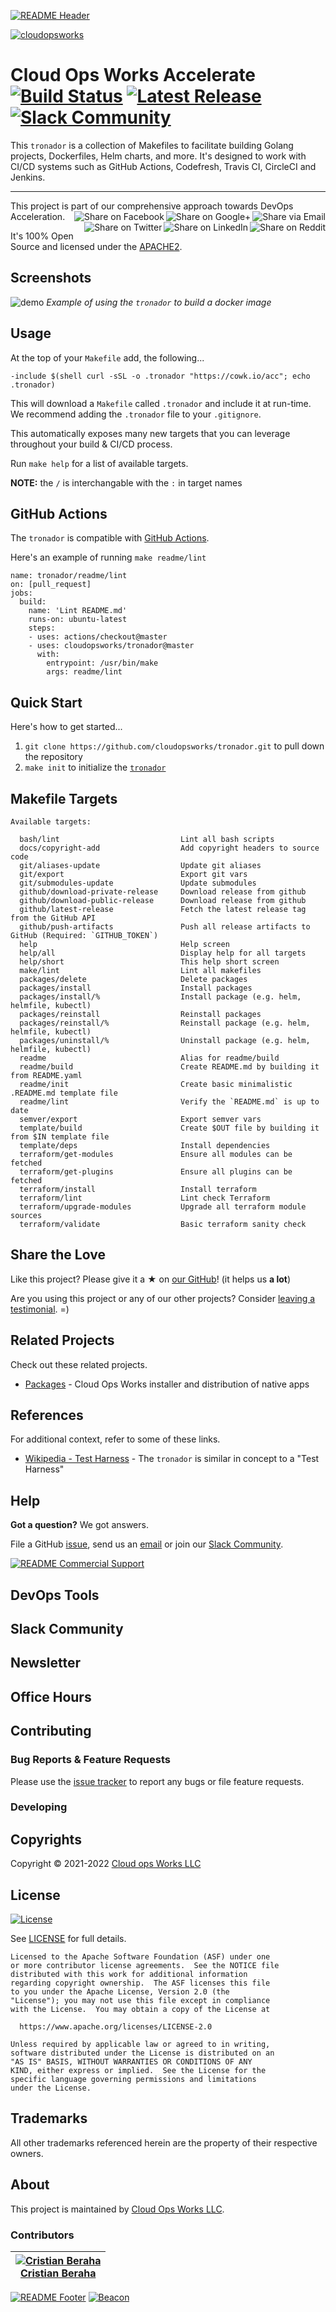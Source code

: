 <!-- 
  ** DO NOT EDIT THIS FILE
  ** 
  ** This file was automatically generated. 
  ** 1) Make all changes to `README.yaml` 
  ** 2) Run `make init` (you only need to do this once)
  ** 3) Run`make readme` to rebuild this file. 
  -->
[![README Header][readme_header_img]][readme_header_link]

[![cloudopsworks][logo]](https://cloudops.works/)

# Cloud Ops Works Accelerate [![Build Status](https://github.com/cloudopsworks/tronador/workflows/build/badge.svg?branch=master&event=push)](https://github.com/cloudopsworks/tronador/actions/workflows/build.yml) [![Latest Release](https://img.shields.io/github/v/release/cloudopsworks/tronador?display_name=tag)](https://github.com/cloudopsworks/tronador/releases/latest) [![Slack Community](https://slack.cloudops.works/badge.svg)](https://slack.cloudops.works)


This `tronador` is a collection of Makefiles to facilitate building Golang projects, Dockerfiles, Helm charts, and more.
It's designed to work with CI/CD systems such as GitHub Actions, Codefresh, Travis CI, CircleCI and Jenkins.


---

This project is part of our comprehensive approach towards DevOps Acceleration. 
[<img align="right" title="Share via Email" size="16px" src="https://docs.cloudops.works/images/ionicons/ios-mail.svg"/>][share_email]
[<img align="right" title="Share on Google+" size="16px" src="https://docs.cloudops.works/images/ionicons/logo-googleplus.svg" />][share_googleplus]
[<img align="right" title="Share on Facebook" size="16px" src="https://docs.cloudops.works/images/ionicons/logo-facebook.svg" />][share_facebook]
[<img align="right" title="Share on Reddit" size="16px" src="https://docs.cloudops.works/images/ionicons/logo-reddit.svg" />][share_reddit]
[<img align="right" title="Share on LinkedIn" size="16px" src="https://docs.cloudops.works/images/ionicons/logo-linkedin.svg" />][share_linkedin]
[<img align="right" title="Share on Twitter" size="16px" src="https://docs.cloudops.works/images/ionicons/logo-twitter.svg" />][share_twitter]




It's 100% Open Source and licensed under the [APACHE2](LICENSE).











## Screenshots


![demo](https://cdn.rawgit.com/cloudopsworks/tronador/master/docs/demo.svg)
*Example of using the `tronador` to build a docker image*



## Usage



At the top of your `Makefile` add, the following...

```make
-include $(shell curl -sSL -o .tronador "https://cowk.io/acc"; echo .tronador)
```

This will download a `Makefile` called `.tronador` and include it at run-time. We recommend adding the `.tronador` file to your `.gitignore`.

This automatically exposes many new targets that you can leverage throughout your build & CI/CD process.

Run `make help` for a list of available targets.

**NOTE:** the `/` is interchangable with the `:` in target names

## GitHub Actions

The `tronador` is compatible with [GitHub Actions](https://github.com/features/actions).

Here's an example of running `make readme/lint` 

```
name: tronador/readme/lint
on: [pull_request]
jobs:
  build:
    name: 'Lint README.md'
    runs-on: ubuntu-latest
    steps:
    - uses: actions/checkout@master
    - uses: cloudopsworks/tronador@master
      with:
        entrypoint: /usr/bin/make
        args: readme/lint
 ```

## Quick Start

Here's how to get started...

1. `git clone https://github.com/cloudopsworks/tronador.git` to pull down the repository
2. `make init` to initialize the [`tronador`](https://github.com/cloudopsworks/tronador/)




## Makefile Targets
```
Available targets:

  bash/lint                           Lint all bash scripts
  docs/copyright-add                  Add copyright headers to source code
  git/aliases-update                  Update git aliases
  git/export                          Export git vars
  git/submodules-update               Update submodules
  github/download-private-release     Download release from github
  github/download-public-release      Download release from github
  github/latest-release               Fetch the latest release tag from the GitHub API
  github/push-artifacts               Push all release artifacts to GitHub (Required: `GITHUB_TOKEN`)
  help                                Help screen
  help/all                            Display help for all targets
  help/short                          This help short screen
  make/lint                           Lint all makefiles
  packages/delete                     Delete packages
  packages/install                    Install packages 
  packages/install/%                  Install package (e.g. helm, helmfile, kubectl)
  packages/reinstall                  Reinstall packages
  packages/reinstall/%                Reinstall package (e.g. helm, helmfile, kubectl)
  packages/uninstall/%                Uninstall package (e.g. helm, helmfile, kubectl)
  readme                              Alias for readme/build
  readme/build                        Create README.md by building it from README.yaml
  readme/init                         Create basic minimalistic .README.md template file
  readme/lint                         Verify the `README.md` is up to date
  semver/export                       Export semver vars
  template/build                      Create $OUT file by building it from $IN template file
  template/deps                       Install dependencies
  terraform/get-modules               Ensure all modules can be fetched
  terraform/get-plugins               Ensure all plugins can be fetched
  terraform/install                   Install terraform
  terraform/lint                      Lint check Terraform
  terraform/upgrade-modules           Upgrade all terraform module sources
  terraform/validate                  Basic terraform sanity check

```



## Share the Love 

Like this project? Please give it a ★ on [our GitHub](https://github.com/cloudopsworks/tronador)! (it helps us **a lot**) 

Are you using this project or any of our other projects? Consider [leaving a testimonial][testimonial]. =)


## Related Projects

Check out these related projects.

- [Packages](https://github.com/cloudopsworks/tronador-packages) - Cloud Ops Works installer and distribution of native apps




## References

For additional context, refer to some of these links. 

- [Wikipedia - Test Harness](https://en.wikipedia.org/wiki/Test_harness) - The `tronador` is similar in concept to a "Test Harness"


## Help

**Got a question?** We got answers. 

File a GitHub [issue](https://github.com/cloudopsworks/tronador/issues), send us an [email][email] or join our [Slack Community][slack].

[![README Commercial Support][readme_commercial_support_img]][readme_commercial_support_link]

## DevOps Tools

## Slack Community


## Newsletter

## Office Hours

## Contributing

### Bug Reports & Feature Requests

Please use the [issue tracker](https://github.com/cloudopsworks/tronador/issues) to report any bugs or file feature requests.

### Developing




## Copyrights

Copyright © 2021-2022 [Cloud ops Works LLC](https://cloudops.works)





## License 

[![License](https://img.shields.io/badge/License-Apache%202.0-blue.svg)](https://opensource.org/licenses/Apache-2.0) 

See [LICENSE](LICENSE) for full details.

    Licensed to the Apache Software Foundation (ASF) under one
    or more contributor license agreements.  See the NOTICE file
    distributed with this work for additional information
    regarding copyright ownership.  The ASF licenses this file
    to you under the Apache License, Version 2.0 (the
    "License"); you may not use this file except in compliance
    with the License.  You may obtain a copy of the License at

      https://www.apache.org/licenses/LICENSE-2.0

    Unless required by applicable law or agreed to in writing,
    software distributed under the License is distributed on an
    "AS IS" BASIS, WITHOUT WARRANTIES OR CONDITIONS OF ANY
    KIND, either express or implied.  See the License for the
    specific language governing permissions and limitations
    under the License.









## Trademarks

All other trademarks referenced herein are the property of their respective owners.

## About

This project is maintained by [Cloud Ops Works LLC][website]. 


### Contributors

|  [![Cristian Beraha][berahac_avatar]][berahac_homepage]<br/>[Cristian Beraha][berahac_homepage] |
|---|

  [berahac_homepage]: https://github.com/berahac
  [berahac_avatar]: https://img.cloudops.works/150x150/https://github.com/berahac.png

[![README Footer][readme_footer_img]][readme_footer_link]
[![Beacon][beacon]][website]

  [logo]: https://cloudops.works/logo-300x69.svg
  [docs]: https://cowk.io/docs?utm_source=github&utm_medium=readme&utm_campaign=cloudopsworks/tronador&utm_content=docs
  [website]: https://cowk.io/homepage?utm_source=github&utm_medium=readme&utm_campaign=cloudopsworks/tronador&utm_content=website
  [github]: https://cowk.io/github?utm_source=github&utm_medium=readme&utm_campaign=cloudopsworks/tronador&utm_content=github
  [jobs]: https://cowk.io/jobs?utm_source=github&utm_medium=readme&utm_campaign=cloudopsworks/tronador&utm_content=jobs
  [hire]: https://cowk.io/hire?utm_source=github&utm_medium=readme&utm_campaign=cloudopsworks/tronador&utm_content=hire
  [slack]: https://cowk.io/slack?utm_source=github&utm_medium=readme&utm_campaign=cloudopsworks/tronador&utm_content=slack
  [linkedin]: https://cowk.io/linkedin?utm_source=github&utm_medium=readme&utm_campaign=cloudopsworks/tronador&utm_content=linkedin
  [twitter]: https://cowk.io/twitter?utm_source=github&utm_medium=readme&utm_campaign=cloudopsworks/tronador&utm_content=twitter
  [testimonial]: https://cowk.io/leave-testimonial?utm_source=github&utm_medium=readme&utm_campaign=cloudopsworks/tronador&utm_content=testimonial
  [office_hours]: https://cloudops.works/office-hours?utm_source=github&utm_medium=readme&utm_campaign=cloudopsworks/tronador&utm_content=office_hours
  [newsletter]: https://cowk.io/newsletter?utm_source=github&utm_medium=readme&utm_campaign=cloudopsworks/tronador&utm_content=newsletter
  [email]: https://cowk.io/email?utm_source=github&utm_medium=readme&utm_campaign=cloudopsworks/tronador&utm_content=email
  [commercial_support]: https://cowk.io/commercial-support?utm_source=github&utm_medium=readme&utm_campaign=cloudopsworks/tronador&utm_content=commercial_support
  [we_love_open_source]: https://cowk.io/we-love-open-source?utm_source=github&utm_medium=readme&utm_campaign=cloudopsworks/tronador&utm_content=we_love_open_source
  [terraform_modules]: https://cowk.io/terraform-modules?utm_source=github&utm_medium=readme&utm_campaign=cloudopsworks/tronador&utm_content=terraform_modules
  [readme_header_img]: https://cloudops.works/readme/header/img
  [readme_header_link]: https://cloudops.works/readme/header/link?utm_source=github&utm_medium=readme&utm_campaign=cloudopsworks/tronador&utm_content=readme_header_link
  [readme_footer_img]: https://cloudops.works/readme/footer/img
  [readme_footer_link]: https://cloudops.works/readme/footer/link?utm_source=github&utm_medium=readme&utm_campaign=cloudopsworks/tronador&utm_content=readme_footer_link
  [readme_commercial_support_img]: https://cloudops.works/readme/commercial-support/img
  [readme_commercial_support_link]: https://cloudops.works/readme/commercial-support/link?utm_source=github&utm_medium=readme&utm_campaign=cloudopsworks/tronador&utm_content=readme_commercial_support_link
  [share_twitter]: https://twitter.com/intent/tweet/?text=Cloud+Ops+Works+Accelerate&url=https://github.com/cloudopsworks/tronador
  [share_linkedin]: https://www.linkedin.com/shareArticle?mini=true&title=Cloud+Ops+Works+Accelerate&url=https://github.com/cloudopsworks/tronador
  [share_reddit]: https://reddit.com/submit/?url=https://github.com/cloudopsworks/tronador
  [share_facebook]: https://facebook.com/sharer/sharer.php?u=https://github.com/cloudopsworks/tronador
  [share_googleplus]: https://plus.google.com/share?url=https://github.com/cloudopsworks/tronador
  [share_email]: mailto:?subject=Cloud+Ops+Works+Accelerate&body=https://github.com/cloudopsworks/tronador
  [beacon]: https://ga-beacon.cloudops.works/UA-76589703-4/cloudopsworks/tronador?pixel&cs=github&cm=readme&an=tronador
